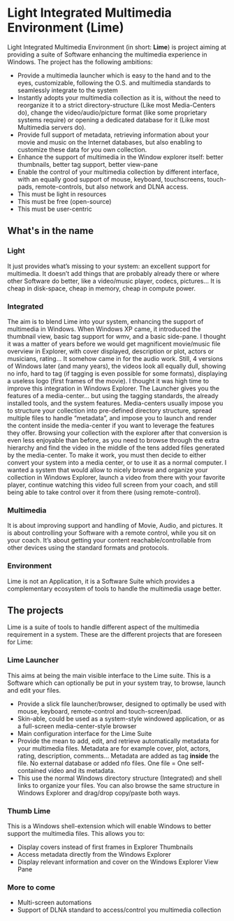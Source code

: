 # Light Integrated Multimedia Environment (Lime)
Light Integrated Multimedia Environment (in short: **Lime**) is project aiming at providing a suite of Software enhancing the multimedia experience in Windows.
The project has the following ambitions:
- Provide a multimedia launcher which is easy to the hand and to the eyes, customizable, following the O.S. and multimedia standards to seamlessly integrate to the system
- Instantly adopts your multimedia collection as it is, without the need to reorganize it to a strict directory-structure (Like most Media-Centers do), change the video/audio/picture format (like some proprietary systems require) or opening a dedicated database for it (Like most Multimedia servers do).
- Provide full support of metadata, retrieving information about your movie and music on the Internet databases, but also enabling to customize these data for you own collection.
- Enhance the support of multimedia in the Window explorer itself: better thumbnails, better tag support, better view-pane
- Enable the control of your multimedia collection by different interface, with an equally good support of mouse, keyboard, touchscreens, touch-pads, remote-controls, but also network and DLNA access. 
 - This must be light in resources
- This must be free (open-source)
- This must be user-centric

## What's in the name

### Light
It just provides what’s missing to your system: an excellent support for multimedia. It doesn’t add things that are probably already there or where other Software do better, like a video/music player, codecs, pictures... 
It is cheap in disk-space, cheap in memory, cheap in compute power.

### Integrated
The aim is to blend Lime into your system, enhancing the support of multimedia in Windows. When Windows XP came, it introduced the thumbnail view, basic tag support for wmv, and a basic side-pane. I thought it was a matter of years before we would get magnificent movie/music file overview in Explorer, with cover displayed, description or plot, actors or musicians, rating… It somehow came in for the audio work. Still, 4 versions of Windows later (and many years), the videos look all equally dull, showing no info, hard to tag (if tagging is even possible for some formats), displaying a useless logo (first frames of the movie). I thought it was high time to improve this integration in Windows Explorer.
The Launcher gives you the features of a media-center… but using the tagging standards, the already installed tools, and the system features. Media-centers usually impose you to structure your collection into pre-defined directory structure, spread multiple files to handle “metadata”, and impose you to launch and render the content inside the media-center if you want to leverage the features they offer. Browsing your collection with the explorer after that conversion is even less enjoyable than before, as you need to browse through the extra hierarchy and find the video in the middle of the tens added files generated by the media-center. To make it work, you must then decide to either convert your system into a media center, or to use it as a normal computer.
I wanted a system that would allow to nicely browse and organize your collection in Windows Explorer, launch a video from there with your favorite player, continue watching this video full screen from your coach, and still being able to take control over it from there (using remote-control).

### Multimedia
It is about improving support and handling of Movie, Audio, and pictures. It is about controlling your Software with a remote control, while you sit on your coach. It’s about getting your content reachable/controllable from other devices using the standard formats and protocols.

### Environment
Lime is not an Application, it is a Software Suite which provides a complementary ecosystem of tools to handle the multimedia usage better.

## The projects
Lime is a suite of tools to handle different aspect of the multimedia requirement in a system. These are the different projects that are foreseen for Lime:

### Lime Launcher
This aims at being the main visible interface to the Lime suite. This is a Software which can optionally be put in your system tray, to browse, launch and edit your files.

- Provide a slick file launcher/browser, designed to optimally be used with mouse, keyboard, remote-control and touch-screen/pad.
- Skin-able, could be used as a system-style windowed application, or as a full-screen media-center-style browser 
- Main configuration interface for the Lime Suite
- Provide the mean to add, edit, and retrieve automatically metadata for your multimedia files. Metadata are for example cover, plot, actors, rating, description, comments… Metadata are added as tag **inside** the file. No external database or added nfo files. One file = One self-contained video and its metadata.
- This use the normal Windows directory structure (Integrated) and shell links to organize your files. You can also browse the same structure in Windows Explorer and drag/drop copy/paste both ways.

### Thumb Lime
This is a Windows shell-extension which will enable Windows to better support the multimedia files. This allows you to:
- Display covers instead of first frames in Explorer Thumbnails
- Access metadata directly from the Windows Explorer
- Display relevant information and cover on the Windows Explorer View Pane

### More to come

- Multi-screen automations
- Support of DLNA standard to access/control you multimedia collection

